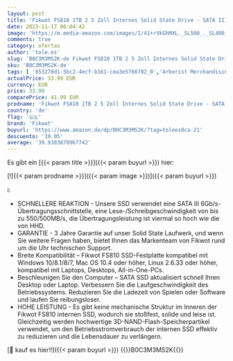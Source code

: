 ```yaml
---
layout: post
title: 'Fikwot FS810 1TB 2 5 Zoll Internes Solid State Drive - SATA III 6Gb/s  3D NAND TLC Interne SSD  Bis zu 550MB/s  Kompatibel mit Laptop & PC Desktop'
date: 2023-11-17 06:04:42
image: 'https://m.media-amazon.com/images/I/41+rVkGhMXL._SL500_._SL400_.jpg'
comments: true
category: ofertas
author: 'tole.es'
slug: 'B0C3M3MS2K-de Fikwot FS810 1TB 2 5 Zoll Internes Solid State Drive -...'
sku: 'B0C3M3MS2K-de'
tags: [ '853270d1-5bc2-4ecf-b161-cea3e5766782_0','Arborist Merchandising Root','Computer & Zubehör','Computer un IT-Zubehör','Custom Stores','Datenspeicher','IT-Zubehör','Interne SSD','Interne Solid State Drives','Interner Speicher','Komponenten','Mengenrabatte auf ausgewählte Produkte','Neu hinzugefügt','PC-Gaming','Self Service','Special Features Stores','Stores','e26659c6-d1cd-45cb-800b-2f9b432b8572_0','e26659c6-d1cd-45cb-800b-2f9b432b8572_2101','e26659c6-d1cd-45cb-800b-2f9b432b8572_8801','fikwot','🇩🇪', ]
actualPrice: 33.99 EUR
currency: EUR
price: 33.99
comparePrice: 41.99 EUR
prodname: 'Fikwot FS810 1TB 2 5 Zoll Internes Solid State Drive - SATA III 6Gb/s  3D NAND TLC Interne SSD  Bis zu 550MB/s  Kompatibel mit Laptop & PC Desktop'
country: 'de'
flag: '🇩🇪'
brand: 'Fikwot'
buyurl: 'https://www.amazon.de/dp/B0C3M3MS2K/?tag=tolees0ca-21'
descuento: '19.05'
average: '39.9383870967742'
---
```


Es gibt ein [{{< param title >}}]({{< param buyurl >}}) hier:

[![{{< param prodname >}}]({{< param image >}})]({{< param buyurl >}})

ℹ️:

- SCHNELLERE REAKTION - Unsere SSD verwendet eine SATA III 6Gb/s-Übertragungsschnittstelle, eine Lese-/Schreibgeschwindigkeit von bis zu 550/500MB/s, die Übertragungsleistung ist viermal so hoch wie die von HHD.
- GARANTIE - 3 Jahre Garantie auf unser Solid State Laufwerk, und wenn Sie weitere Fragen haben, bietet Ihnen das Markenteam von Fikwot rund um die Uhr technischen Support.
- Breite Kompatibilität – Fikwot FS810 SSD-Festplatte kompatibel mit Windows 10/8.1/8/7, Mac OS 10.4 oder höher, Linux 2.6.33 oder höher, kompatibel mit Laptops, Desktops, All-in-One-PCs.
- Beschleunigen Sie den Computer – SATA SSD aktualisiert schnell Ihren Desktop oder Laptop. Verbessern Sie die Laufgeschwindigkeit des Betriebssystems. Reduzieren Sie die Ladezeit von Spielen oder Software und laufen Sie reibungsloser.
- HOHE LEISTUNG - Es gibt keine mechanische Struktur im Inneren der Fikwot FS810 internen SSD, wodurch sie stoßfest, solide und leise ist. Gleichzeitig werden hochwertige 3D-NAND-Flash-Speicherpartikel verwendet, um den Betriebsstromverbrauch der internen SSD effektiv zu reduzieren und die Lebensdauer zu verlängern.

[🛒 kauf es hier!!]({{< param buyurl >}})
{{<world>}}B0C3M3MS2K{{</world>}}
